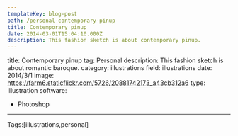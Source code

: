 ```yaml
---
templateKey: blog-post
path: /personal-contemporary-pinup
title: Contemporary pinup
date: 2014-03-01T15:04:10.000Z
description: This fashion sketch is about contemporary pinup.
---
```


title: Contemporary pinup
tag: Personal
description: This fashion sketch is about romantic baroque.
category: illustrations
field: illustrations
date: 2014/3/1
image: https://farm6.staticflickr.com/5726/20881742173_a43cb312a6
type: Illustration
software:
- Photoshop
---

Tags:[illustrations,personal]